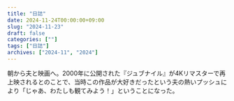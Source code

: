 ```yaml
---
title: "日誌"
date: 2024-11-24T00:00:00+09:00
slug: "2024-11-23"
draft: false
categories: [""]
tags: ["日誌"]
archives: ["2024-11", "2024"]
---
```

朝から夫と映画へ。2000年に公開された『ジュブナイル』が4Kリマスターで再上映されるとのことで、当時この作品が大好きだったという夫の熱いプッシュにより「じゃあ、わたしも観てみよう！」ということになった。
